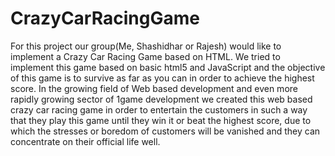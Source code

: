 # CrazyCarRacingGame

For this project our group(Me, Shashidhar or Rajesh) would like to implement a Crazy Car Racing Game based on HTML. 
We tried to implement this game based on basic html5 and JavaScript and the objective of this 
game is to survive as far as you can in order to achieve the highest score.
In the growing field of Web based development and even more rapidly growing sector of 
1game development we created this web based crazy car racing game in order to entertain the 
customers in such a way that they play this game until they win it or beat the highest score, 
due to which the stresses or boredom of customers will be vanished and they can concentrate 
on their official life well.
